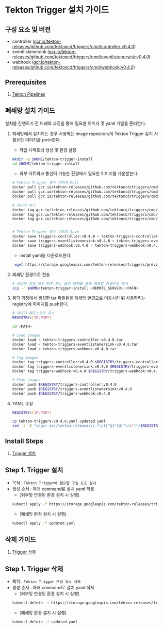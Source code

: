 # Tekton Trigger 설치 가이드

## 구성 요소 및 버전
* controller ([gcr.io/tekton-releases/github.com/tektoncd/triggers/cmd/controller:v0.4.0](https://console.cloud.google.com/gcr/images/tekton-releases/GLOBAL/github.com/tektoncd/triggers/cmd/controller@sha256:bf3517ddccace756e39cee0f0012bbe879c6b28d962a1c904a415e7c60ce5bc2/details?tab=info))
* eventlistenersink ([gcr.io/tekton-releases/github.com/tektoncd/triggers/cmd/eventlistenersink:v0.4.0](https://console.cloud.google.com/gcr/images/tekton-releases/GLOBAL/github.com/tektoncd/triggers/cmd/eventlistenersink@sha256:76c208ec1d73d9733dcaf850240e1b3990e5977709a03c2bd98ad5b20fab9867/details?tab=info)) 
* webhook ([gcr.io/tekton-releases/github.com/tektoncd/triggers/cmd/webhook:v0.4.0](https://console.cloud.google.com/gcr/images/tekton-releases/GLOBAL/github.com/tektoncd/triggers/cmd/webhook@sha256:d7f1526a9294e671c500f0071b61e050262fb27fb633b54d764a556969855764/details?tab=info)) 


## Prerequisites
1. [Tekton Pipelines](./README-pipelines.md)

## 폐쇄망 설치 가이드
설치를 진행하기 전 아래의 과정을 통해 필요한 이미지 및 yaml 파일을 준비한다.
1. 폐쇄망에서 설치하는 경우 사용하는 image repository에 Tekton Trigger 설치 시 필요한 이미지를 push한다.
    * 작업 디렉토리 생성 및 환경 설정
    ```bash
    mkdir -p $HOME/tekton-trigger-install
    cd $HOME/tekton-trigger-install
    ```
   
   * 외부 네트워크 통신이 가능한 환경에서 필요한 이미지를 다운받는다.
   ```bash
   # Tekton Trigger 필수 이미지 Pull
   docker pull gcr.io/tekton-releases/github.com/tektoncd/triggers/cmd/controller@sha256:bf3517ddccace756e39cee0f0012bbe879c6b28d962a1c904a415e7c60ce5bc2
   docker pull gcr.io/tekton-releases/github.com/tektoncd/triggers/cmd/eventlistenersink@sha256:76c208ec1d73d9733dcaf850240e1b3990e5977709a03c2bd98ad5b20fab9867
   docker pull gcr.io/tekton-releases/github.com/tektoncd/triggers/cmd/webhook@sha256:d7f1526a9294e671c500f0071b61e050262fb27fb633b54d764a556969855764
  
   # 이미지 태그
   docker tag gcr.io/tekton-releases/github.com/tektoncd/triggers/cmd/controller@sha256:bf3517ddccace756e39cee0f0012bbe879c6b28d962a1c904a415e7c60ce5bc2 triggers-controller:v0.4.0
   docker tag gcr.io/tekton-releases/github.com/tektoncd/triggers/cmd/eventlistenersink@sha256:76c208ec1d73d9733dcaf850240e1b3990e5977709a03c2bd98ad5b20fab9867 triggers-eventlistenersink:v0.4.0
   docker tag gcr.io/tekton-releases/github.com/tektoncd/triggers/cmd/webhook@sha256:d7f1526a9294e671c500f0071b61e050262fb27fb633b54d764a556969855764 triggers-webhook:v0.4.0

   
   # Tekton Trigger 필수 이미지 Save
   docker save triggers-controller:v0.4.0 > tekton-triggers-controller-v0.4.0.tar
   docker save triggers-eventlistenersink:v0.4.0 > tekton-triggers-eventlistenersink-v0.4.0.tar
   docker save triggers-webhook:v0.4.0 > tekton-triggers-webhook-v0.4.0.tar
   ```
   
   * install yaml을 다운로드한다.
   ```bash
    wget https://storage.googleapis.com/tekton-releases/triggers/previous/v0.4.0/release.yaml -O tekton-triggers-v0.4.0.yaml
   ```

2. 폐쇄망 환경으로 전송
    ```bash
    # 생성된 파일 모두 SCP 또는 물리 매체를 통해 폐쇄망 환경으로 복사
    scp -r $HOME/tekton-trigger-install <REMOTE_SERVER>:<PATH>
    ``` 

3. 위의 과정에서 생성한 tar 파일들을 폐쇄망 환경으로 이동시킨 뒤 사용하려는 registry에 이미지를 push한다.
    ```bash
    # 이미지 레지스트리 주소
    REGISTRY=[IP:PORT]
    
    cd <PATH> 
    
    # Load images
    docker load < tekton-triggers-controller-v0.4.0.tar
    docker load < tekton-triggers-eventlistenersink-v0.4.0.tar
    docker load < tekton-triggers-webhook-v0.4.0.tar
    
    # Tag images
    docker tag triggers-controller:v0.4.0 $REGISTRY/triggers-controller:v0.4.0
    docker tag triggers-eventlistenersink:v0.4.0 $REGISTRY/triggers-eventlistenersink:v0.4.0
    docker tag triggers-webhook:v0.4.0 $REGISTRY/triggers-webhook:v0.4.0
    
    # Push images
    docker push $REGISTRY/triggers-controller:v0.4.0
    docker push $REGISTRY/triggers-eventlistenersink:v0.4.0
    docker push $REGISTRY/triggers-webhook:v0.4.0
    ``` 

4. YAML 수정
    ```bash
    REGISTRY=[IP:PORT]
    
    cp tekton-triggers-v0.4.0.yaml updated.yaml
    sed -i -E "s/gcr.io\/tekton-releases\/.*\/([^@]*)@[^\n\"]*/$REGISTRY\/triggers-\1:v0.4.0/g" updated.yaml
    ```

## Install Steps
1. [Trigger 설치](#step-1-trigger-설치)

## Step 1. Trigger 설치
* 목적 : `Tekton Trigger에 필요한 구성 요소 설치`
* 생성 순서 : 아래 command로 설치 yaml 적용
    * (외부망 연결된 환경 설치 시 실행)
    ```bash
    kubectl apply -f https://storage.googleapis.com/tekton-releases/triggers/previous/v0.4.0/release.yaml
    ```
    * (폐쇄망 환경 설치 시 실행)
    ```bash
    kubectl apply -f updated.yaml 
    ```


## 삭제 가이드
1. [Trigger 삭제](#step-1-trigger-삭제)

## Step 1. Trigger 삭제
* 목적 : `Tekton Trigger 구성 요소 삭제`
* 생성 순서 : 아래 command로 설치 yaml 삭제
    * (외부망 연결된 환경 설치 시 실행)
    ```bash
    kubectl delete -f https://storage.googleapis.com/tekton-releases/triggers/previous/v0.4.0/release.yaml
    ```
    * (폐쇄망 환경 설치 시 실행)
    ```bash
    kubectl delete -f updated.yaml 
    ```
